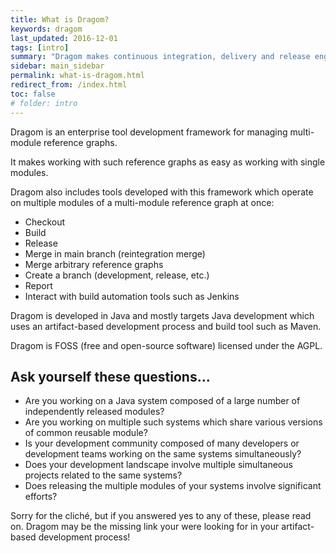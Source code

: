 ```yaml
---
title: What is Dragom?
keywords: dragom
last_updated: 2016-12-01
tags: [intro]
summary: "Dragom makes continuous integration, delivery and release engineering fast and efficient for complex multi-module enterprise systems."
sidebar: main_sidebar
permalink: what-is-dragom.html
redirect_from: /index.html
toc: false
# folder: intro
---
```


Dragom is an enterprise tool development framework for managing multi-module
reference graphs.

It makes working with such reference graphs as easy as working with single
modules.

Dragom also includes tools developed with this framework which operate on
multiple modules of a multi-module reference graph at once:

- Checkout
- Build
- Release
- Merge in main branch (reintegration merge)
- Merge arbitrary reference graphs
- Create a branch (development, release, etc.)
- Report
- Interact with build automation tools such as Jenkins

Dragom is developed in Java and mostly targets Java development which uses an
artifact-based development process and build tool such as Maven.

Dragom is FOSS (free and open-source software) licensed under the AGPL.

## Ask yourself these questions...

- Are you working on a Java system composed of a large number of independently
  released modules?
- Are you working on multiple such systems which share various versions of
  common reusable module?
- Is your development community composed of many developers or development
  teams working on the same systems simultaneously?
- Does your development landscape involve multiple simultaneous projects
  related to the same systems?
- Does releasing the multiple modules of your systems involve significant
  efforts?

Sorry for the cliché, but if you answered yes to any of these, please read on.
Dragom may be the missing link your were looking for in your artifact-based
development process!